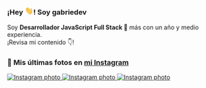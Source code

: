 <h3>¡Hey <img src="https://raw.githubusercontent.com/ABSphreak/ABSphreak/master/gifs/Hi.gif" width="20px" decondig="async">! Soy gabriedev</h3>

<p>Soy <strong>Desarrollador JavaScript Full Stack 🚀</strong> más con un año y medio experiencia.<br />¡Revisa mi contenido 👇!</p>

### 📸 Mis últimas fotos en [mi Instagram](https://instagram.com/gabrie.dev)


<a href='https://instagram.com/p/CoTfm_INWyt' target='_blank'>
  <img width='20%' src='https://scontent-lhr8-1.cdninstagram.com/v/t51.2885-15/321050480_935030397667260_4356312353538439528_n.jpg?stp=dst-jpg_e15&_nc_ht=scontent-lhr8-1.cdninstagram.com&_nc_cat=100&_nc_ohc=KwCoNyNCeN8AX8GDHjc&edm=APU89FABAAAA&ccb=7-5&oh=00_AfB2NxwoI21CVHLLRQYl2_cdBQlApnnBnpFwTJesOk6LmQ&oe=63FEC657&_nc_sid=86f79a' alt='Instagram photo' />
</a>
<a href='https://instagram.com/p/CnpXODPPumt' target='_blank'>
  <img width='20%' src='https://scontent-lhr8-1.cdninstagram.com/v/t51.2885-15/326082546_3389543524645602_5961773929886214473_n.jpg?stp=dst-jpg_e15&_nc_ht=scontent-lhr8-1.cdninstagram.com&_nc_cat=106&_nc_ohc=oiztE7FBEuYAX--i9cw&edm=APU89FABAAAA&ccb=7-5&oh=00_AfDQ3DQ1fgOojcmrBLvi3Lu1UwJHccQWn9npII_aUv7a9w&oe=63FEB887&_nc_sid=86f79a' alt='Instagram photo' />
</a>
<a href='https://instagram.com/p/CnpXE3fv6F_' target='_blank'>
  <img width='20%' src='https://scontent-lhr8-1.cdninstagram.com/v/t51.2885-15/326334393_167680529332402_1031563681521120432_n.jpg?stp=dst-jpg_e15&_nc_ht=scontent-lhr8-1.cdninstagram.com&_nc_cat=110&_nc_ohc=rtmlb8ieKO4AX8_dZkW&edm=APU89FABAAAA&ccb=7-5&oh=00_AfC5BPfr_bY_UKtbAQEfFJcEMLEDkrOs5nMdhWPeZS7VyA&oe=6400556D&_nc_sid=86f79a' alt='Instagram photo' />
</a>
